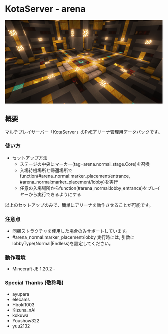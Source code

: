 # KotaServer - arena
![サムネイル](./2022-09-12_16.33.42.png)

## 概要
マルチプレイサーバー「KotaServer」のPvEアリーナ管理用データパックです。
 
### 使い方
  - セットアップ方法
    - ステージの中央にマーカー(tag=arena.normal_stage.Core)を召喚
    - 入場待機場所と帰還場所でfunction(#arena_normal:marker_placement/entrance, #arena_normal:marker_placement/lobby)を実行
    - 任意の入場場所からfunction(#arena_normal:lobby_entrance)をプレイヤーから実行できるようにする

  以上のセットアップのみで、簡単にアリーナを動作させることが可能です。

### 注意点
  - 同梱ストラクチャを使用した場合のみサポートしています。
  - #arena_normal:marker_placement/lobby 実行時には, 引数にlobbyType(Normal|Endless)を設定してください。

### 動作環境
- Minecraft JE 1.20.2 -

### Special Thanks (敬称略)
- ayupara
- elecams
- Hiroki1003
- Kizuna_nAI
- kokuwa
- Youshow322
- yuu2132
